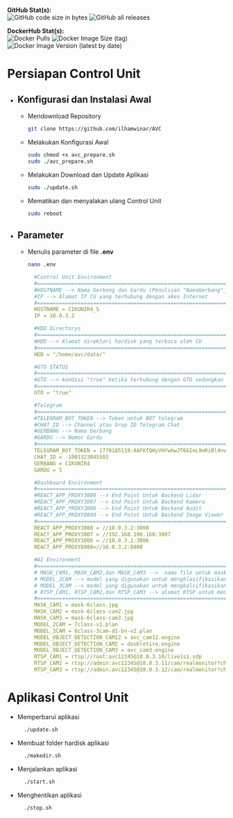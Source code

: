 **GitHub Stat(s):**  
![GitHub code size in bytes](https://img.shields.io/github/languages/code-size/bhaktiyudha/AVC?logo=github) ![GitHub all releases](https://img.shields.io/github/downloads/ilhamwinar/AVC/total?logo=github)

**DockerHub Stat(s):**  
![Docker Pulls](https://img.shields.io/docker/pulls/yudhabhakti/avc-ai?logo=docker) ![Docker Image Size (tag)](https://img.shields.io/docker/image-size/yudhabhakti/avc-ai/latest?logo=docker) ![Docker Image Version (latest by date)](https://img.shields.io/docker/v/yudhabhakti/avc-ai?logo=docker&sort=date)

# Persiapan Control Unit
- ## Konfigurasi dan Instalasi Awal
  - Mendownload Repository
    ```bash
    git clone https://github.com/ilhamwinar/AVC
    ```
  - Melakukan Konfigurasi Awal
    ```bash
    sudo chmod +x avc_prepare.sh
    sudo ./avc_prepare.sh
    ```
  - Melakukan Download dan Update Aplikasi
    ```bash
    sudo ./update.sh
    ```
  - Mematikan dan menyalakan ulang Control Unit
    ```bash
    sudo reboot
    ```
- ## Parameter
  - Menulis parameter di file **.env**
    ```bash
    nano .env
    ```
    ```yaml
      #Control Unit Environment
      #================================================================
      #HOSTNAME --> Nama Gerbang dan Gardu (Penulisan "NamaGerbang"_"NomorGardu")
      #IP --> Alamat IP CU yang terhubung dengan akes Internet
      #================================================================
      HOSTNAME = CIKUNIR4_5
      IP = 10.0.3.2

      #HDD Directorys
      #================================================================
      #HDD --> Alamat direktori hardisk yang terbaca oleh CU
      #================================================================
      HDD = "/home/avc/data/"

      #GTO STATUS
      #================================================================
      #GTO --> kondisi "true" ketika terhubung dengan GTO sedangkan "false" tidak terhubung dengan GTO
      #================================================================
      GTO = "true"

      #Telegram
      #================================================================
      #TELEGRAM_BOT_TOKEN --> Token untuk BOT telegram
      #CHAT_ID --> Channel atau Grup ID Telegram Chat
      #GERBANG --> Nama Gerbang
      #GARDU --> Nomor Gardu
      #================================================================
      TELEGRAM_BOT_TOKEN = 1770185119:AAFKfQHyVHYwhwJT66IeL9mRiBl4nvW0UxQ
      CHAT_ID = -1001323845503
      GERBANG = CIKUNIR4
      GARDU = 5

      #Dashboard Environment
      #================================================================
      #REACT_APP_PROXY3008 --> End Point Untuk Backend Lidar
      #REACT_APP_PROXY3007 --> End Point Untuk Backend Kamera
      #REACT_APP_PROXY3006 --> End Point Untuk Backend Audit
      #REACT_APP_PROXY8080 --> End Point Untuk Backend Image Viewer
      #================================================================
      REACT_APP_PROXY3008 = //10.0.3.2:3008
      REACT_APP_PROXY3007 = //192.168.100.168:3007
      REACT_APP_PROXY3006 = //10.0.3.2:3006
      REACT_APP_PROXY8080=//10.0.3.2:8080

      #AI Environment
      #================================================================
      # MASK_CAM1, MASK_CAM2,dan MASK_CAM3 -->  nama file untuk masking gambar camera 1,2,dan 3
      # MODEL_2CAM --> model yang digunakan untuk mengklasifikasikan golongan kendaraan berdasarkan kamera 1 dan 2
      # MODEL_3CAM --> model yang digunakan untuk mengkalsifikasikan golongan kendaraan 4 dan 5 berdasarkan kamera 3
      # RTSP_CAM1, RTSP_CAM2,dan RTSP_CAM3 --> alamat RTSP untuk mengakses kamera 1,2,dan 3
      #================================================================
      MASK_CAM1 = mask-6class.jpg
      MASK_CAM2 = mask-6class-cam2.jpg
      MASK_CAM3 = mask-6class-cam3.jpg
      MODEL_2CAM = 7class-v1.plan
      MODEL_3CAM = 6class-3cam-d1-bn-v2.plan
      MODEL_OBJECT_DETECTION_CAM12 = avc_cam12.engine
      MODEL_OBJECT_DETECTION_CAM2 = doubletire.engine
      MODEL_OBJECT_DETECTION_CAM3 = avc_cam3.engine
      RTSP_CAM1 = rtsp://root:avc12345@10.0.3.10/live1s1.sdp
      RTSP_CAM2 = rtsp://admin:avc12345@10.0.3.11/cam/realmonitor?channel=1&subtype=0
      RTSP_CAM3 = rtsp://admin:avc12345@10.0.3.12/cam/realmonitor?channel=1&subtype=0
    ```
# Aplikasi Control Unit
- Memperbarui aplikasi
  ```bash
    ./update.sh
  ```
- Membuat folder hardisk aplikasi
  ```bash
    ./makedir.sh
  ```
- Menjalankan aplikasi
  ```bash
    ./start.sh
  ```
- Menghentikan aplikasi
  ```bash
    ./stop.sh
  ```
